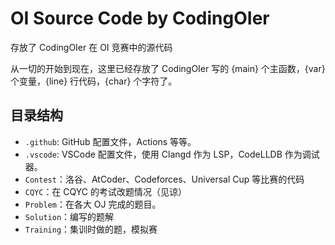 # OI Source Code by CodingOIer

存放了 CodingOIer 在 OI 竞赛中的源代码

从一切的开始到现在，这里已经存放了 CodingOIer 写的 {main} 个主函数，{var} 个变量，{line} 行代码，{char} 个字符了。

## 目录结构

- `.github`: GitHub 配置文件，Actions 等等。
- `.vscode`: VSCode 配置文件，使用 Clangd 作为 LSP，CodeLLDB 作为调试器。
- `Contest`：洛谷、AtCoder、Codeforces、Universal Cup 等比赛的代码
- `CQYC`：在 CQYC 的考试改题情况（见谅）
- `Problem`：在各大 OJ 完成的题目。
- `Solution`：编写的题解
- `Training`：集训时做的题，模拟赛
